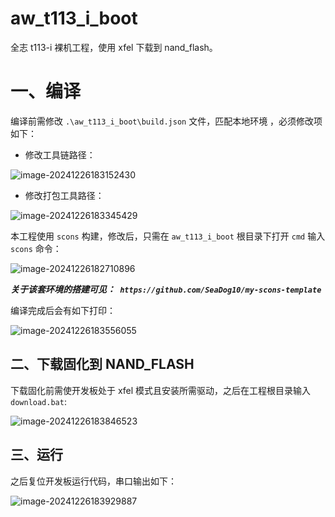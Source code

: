 # aw_t113_i_boot
全志 t113-i 裸机工程，使用 xfel 下载到 nand_flash。

# 一、编译

编译前需修改 `.\aw_t113_i_boot\build.json` 文件，匹配本地环境 ，必须修改项如下：

* 修改工具链路径：

![image-20241226183152430](C:\Users\rtt\AppData\Roaming\Typora\typora-user-images\image-20241226183152430.png)

* 修改打包工具路径：

![image-20241226183345429](C:\Users\rtt\AppData\Roaming\Typora\typora-user-images\image-20241226183345429.png)

本工程使用 `scons` 构建，修改后，只需在 `aw_t113_i_boot` 根目录下打开 `cmd` 输入 `scons` 命令：

![image-20241226182710896](C:\Users\rtt\AppData\Roaming\Typora\typora-user-images\image-20241226182710896.png)

***关于该套环境的搭建可见：` https://github.com/SeaDog10/my-scons-template`***

编译完成后会有如下打印：

![image-20241226183556055](C:\Users\rtt\AppData\Roaming\Typora\typora-user-images\image-20241226183556055.png)

## 二、下载固化到 NAND_FLASH

下载固化前需使开发板处于 xfel 模式且安装所需驱动，之后在工程根目录输入 `download.bat`:

![image-20241226183846523](C:\Users\rtt\AppData\Roaming\Typora\typora-user-images\image-20241226183846523.png)

## 三、运行

之后复位开发板运行代码，串口输出如下：

![image-20241226183929887](C:\Users\rtt\AppData\Roaming\Typora\typora-user-images\image-20241226183929887.png)
